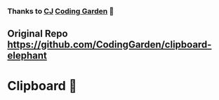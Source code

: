### Thanks to [CJ](https://github.com/w3cj) [Coding Garden](https://www.youtube.com/channel/UCLNgu_OupwoeESgtab33CCw) 💖
## Original Repo https://github.com/CodingGarden/clipboard-elephant

# Clipboard 👋
